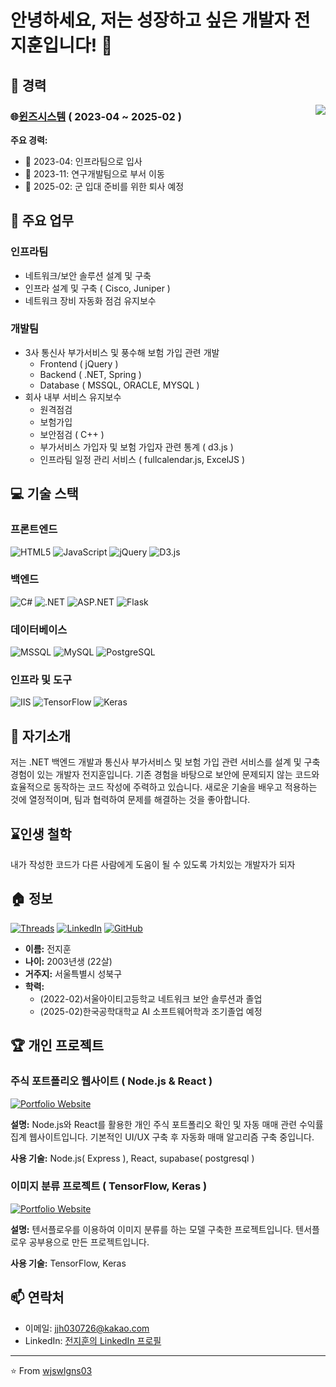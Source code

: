 # 안녕하세요, 저는 성장하고 싶은 개발자 전지훈입니다! 👋

## 🚀 경력
<img align="right" src="https://img.shields.io/badge/-1년_6개월-blue?style=for-the-badge" />

### 🌐[윈즈시스템](https://www.w-ins.net/) ( 2023-04 ~ 2025-02 )

**주요 경력:**
- 📅 2023-04: 인프라팀으로 입사
- 📅 2023-11: 연구개발팀으로 부서 이동
- 📅 2025-02: 군 입대 준비를 위한 퇴사 예정

## 💼 주요 업무
### 인프라팀
- 네트워크/보안 솔루션 설계 및 구축
- 인프라 설계 및 구축 ( Cisco, Juniper )
- 네트워크 장비 자동화 점검 유지보수

### 개발팀
- 3사 통신사 부가서비스 및 풍수해 보험 가입 관련 개발
  - Frontend ( jQuery )
  - Backend ( .NET, Spring )
  - Database ( MSSQL, ORACLE, MYSQL )
- 회사 내부 서비스 유지보수
  - 원격점검
  - 보험가입
  - 보안점검 ( C++ )
  - 부가서비스 가입자 및 보험 가입자 관련 통계 ( d3.js )
  - 인프라팀 일정 관리 서비스 ( fullcalendar.js, ExcelJS )

## 💻 기술 스택

### 프론트엔드
![HTML5](https://img.shields.io/badge/-HTML5-E34F26?style=flat-square&logo=html5&logoColor=white)
![JavaScript](https://img.shields.io/badge/-JavaScript-F7DF1E?style=flat-square&logo=javascript&logoColor=black)
![jQuery](https://img.shields.io/badge/-jQuery-0769AD?style=flat-square&logo=jquery&logoColor=white)
![D3.js](https://img.shields.io/badge/-D3.js-F9A03C?style=flat-square&logo=d3.js&logoColor=white)

### 백엔드
![C#](https://img.shields.io/badge/-C%23-239120?style=flat-square&logo=c-sharp&logoColor=white)
![.NET](https://img.shields.io/badge/-.NET-512BD4?style=flat-square&logo=.net&logoColor=white)
![ASP.NET](https://img.shields.io/badge/-ASP.NET-512BD4?style=flat-square&logo=.net&logoColor=white)
![Flask](https://img.shields.io/badge/-Flask-000000?style=flat-square&logo=flask&logoColor=white)

### 데이터베이스
![MSSQL](https://img.shields.io/badge/-MSSQL-CC2927?style=flat-square&logo=microsoft-sql-server&logoColor=white)
![MySQL](https://img.shields.io/badge/-MySQL-4479A1?style=flat-square&logo=mysql&logoColor=white)
![PostgreSQL](https://img.shields.io/badge/-PostgreSQL-336791?style=flat-square&logo=postgresql&logoColor=white)

### 인프라 및 도구
![IIS](https://img.shields.io/badge/-IIS-5E5E5E?style=flat-square&logo=microsoft&logoColor=white)
![TensorFlow](https://img.shields.io/badge/-TensorFlow-FF6F00?style=flat-square&logo=TensorFlow&logoColor=white)
![Keras](https://img.shields.io/badge/-Keras-D00000?style=flat-square&logo=Keras&logoColor=white)

## 🌟 자기소개
저는 .NET 백엔드 개발과 통신사 부가서비스 및 보험 가입 관련 서비스를 설계 및 구축 경험이 있는 개발자 전지훈입니다. 
기존 경험을 바탕으로 보안에 문제되지 않는 코드와 효율적으로 동작하는 코드 작성에 주력하고 있습니다. 
새로운 기술을 배우고 적용하는 것에 열정적이며, 팀과 협력하여 문제를 해결하는 것을 좋아합니다.

## ⌛인생 철학
내가 작성한 코드가 다른 사람에게 도움이 될 수 있도록 가치있는 개발자가 되자

## 🏠 정보
[![Threads](https://img.shields.io/badge/-Threads-000000?style=flat-square&logo=threads&logoColor=white)](https://www.threads.net/@wlgns_wjs)
[![LinkedIn](https://img.shields.io/badge/-LinkedIn-0077B5?style=flat-square&logo=linkedin&logoColor=white)](https://www.linkedin.com/in/%EC%A7%80%ED%9B%88-%EC%A0%84-126268271/)
[![GitHub](https://img.shields.io/badge/-GitHub-181717?style=flat-square&logo=github)](https://github.com/wjswlgns03)
- **이름:** 전지훈
- **나이:** 2003년생 (22살)
- **거주지:** 서울특별시 성북구 
- **학력:**
  - (2022-02)서울아이티고등학교 네트워크 보안 솔루션과 졸업 
  - (2025-02)한국공학대학교 AI 소프트웨어학과 조기졸업 예정

## 🏆 개인 프로젝트

### 주식 포트폴리오 웹사이트 ( Node.js & React )
[![Portfolio Website](https://img.shields.io/badge/-Stock_Portfolio_Website-0A0A0A?style=for-the-badge&logo=github&logoColor=white)](https://github.com/wjswlgns03/my-stock-trading-app)

**설명:** 
Node.js와 React를 활용한 개인 주식 포트폴리오 확인 및 자동 매매 관련 수익률 집계 웹사이트입니다. 
기본적인 UI/UX 구축 후 자동화 매매 알고리즘 구축 중입니다.

**사용 기술:** Node.js( Express ), React, supabase( postgresql )

### 이미지 분류 프로젝트 ( TensorFlow, Keras )
[![Portfolio Website](https://img.shields.io/badge/-Image_Classification-0A0A0A?style=for-the-badge&logo=github&logoColor=white)](https://github.com/wjswlgns03/Image_Classification_tensorflow)

**설명:** 
텐서플로우를 이용하여 이미지 분류를 하는 모델 구축한 프로젝트입니다.
텐서플로우 공부용으로 만든 프로젝트입니다.

**사용 기술:** TensorFlow, Keras


## 📫 연락처
- 이메일: [jjh030726@kakao.com](mailto:jjh030726@kakao.com)
- LinkedIn: [전지훈의 LinkedIn 프로필](https://www.linkedin.com/in/%EC%A7%80%ED%9B%88-%EC%A0%84-126268271/)

---

⭐️ From [wjswlgns03](https://github.com/wjswlgns03)

